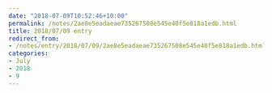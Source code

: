 ```yaml
---
date: "2018-07-09T10:52:46+10:00"
permalink: /notes/2ae8e5eadaeae735267508e545e40f5e818a1edb.html
title: 2018/07/09 entry
redirect_from:
- /notes/entry/2018/07/09/2ae8e5eadaeae735267508e545e40f5e818a1edb.html
categories:
- July
- 2018
- 9
---
```

